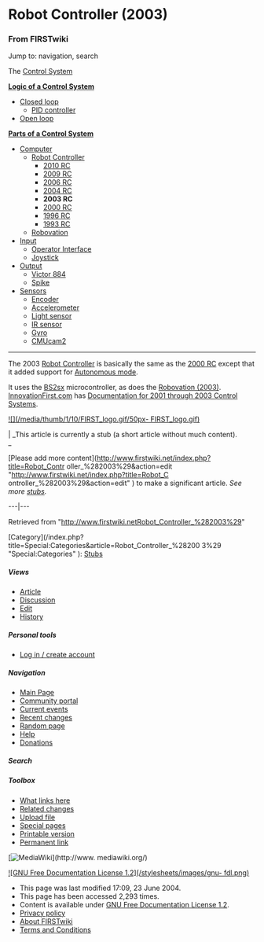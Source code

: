 # Robot Controller (2003)

### From FIRSTwiki

Jump to: navigation, search

The [Control System](Control_system "Control system" )

**[Logic of a Control System](Logic_of_a_control_system "Logic of a control system" )**

  * [Closed loop](Closed_loop "Closed loop" )
    * [PID controller](PID_controller "PID controller" )
  * [Open loop](Open_loop "Open loop" )

**[Parts of a Control System](Parts_of_a_control_system "Parts of a control system" )**

  * [Computer](Computer "Computer" )
    * [Robot Controller](robot-controller)
      * [2010 RC](Robot_Controller_%282010%29 "Robot Controller \(2010\)" )
      * [2009 RC](Robot_Controller_%282009%29 "Robot Controller \(2009\)" )
      * [2006 RC](Robot_Controller_%282006%29 "Robot Controller \(2006\)" )
      * [2004 RC](Robot_Controller_%282004%29 "Robot Controller \(2004\)" )
      * **2003 RC**
      * [2000 RC](Robot_Controller_%282000%29 "Robot Controller \(2000\)" )
      * [1996 RC](/index.php?title=Robot_Controller_%281996%29&action=edit "Robot Controller \(1996\)" )
      * [1993 RC](/index.php?title=Robot_Controller_%281993%29&action=edit "Robot Controller \(1993\)" )
    * [Robovation](robovation)
  * [Input](Input "Input" )
    * [Operator Interface](operator-interface)
    * [Joystick](joystick)
  * [Output](Output "Output" )
    * [Victor 884](victor-884)
    * [Spike](spike-relay)
  * [Sensors](sensor)
    * [Encoder](Encoder "Encoder" )
    * [Accelerometer](Accelerometer "Accelerometer" )
    * [Light sensor](/index.php?title=Light_sensor&action=edit "Light sensor" )
    * [IR sensor](IR_sensor "IR sensor" )
    * [Gyro](gyro)
    * [CMUcam2](CMUcam2 "CMUcam2" )  
---  
  
The 2003 [Robot Controller](robot-controller)
is basically the same as the [2000 RC](Robot_Controller_%282000%29
"Robot Controller \(2000\)" ) except that it added support for [Autonomous
mode](Autonomous_mode "Autonomous mode" ).

It uses the [BS2sx](BS2sx "BS2sx" ) microcontroller, as does the
[Robovation (2003)](Robovation_%282003%29 "Robovation \(2003\)" ).
[InnovationFirst.com](http://innovationfirst.com "http://innovationfirst.com"
) has [Documentation for 2001 through 2003 Control
Systems](http://innovationfirst.com/FIRSTRobotics/documentation-legacy.htm
"http://innovationfirst.com/FIRSTRobotics/documentation-legacy.htm" ).

[![](/media/thumb/1/10/FIRST_logo.gif/50px-
FIRST_logo.gif)](Image:FIRST_logo.gif "" )

|  _This article is currently a stub (a short article without much content).  
_

[Please add more content](http://www.firstwiki.net/index.php?title=Robot_Contr
oller_%282003%29&action=edit "http://www.firstwiki.net/index.php?title=Robot_C
ontroller_%282003%29&action=edit" ) to make a significant article. _See more
[stubs](Special:Shortpages "Special:Shortpages" )._  
  
---|---  
  
Retrieved from
"<http://www.firstwiki.netRobot_Controller_%282003%29>"

[Category](/index.php?title=Special:Categories&article=Robot_Controller_%28200
3%29 "Special:Categories" ): [Stubs](Category:Stubs
"Category:Stubs" )

##### Views

  * [Article](Robot_Controller_%282003%29)
  * [Discussion](Talk:Robot_Controller_%282003%29)
  * [Edit](/index.php?title=Robot_Controller_%282003%29&action=edit)
  * [History](/index.php?title=Robot_Controller_%282003%29&action=history)

##### Personal tools

  * [Log in / create account](/index.php?title=Special:Userlogin&returnto=Robot_Controller_\(2003\))

[](Main_Page "Main Page" )

##### Navigation

  * [Main Page](Main_Page)
  * [Community portal](FIRSTwiki:Community_portal)
  * [Current events](Current_events)
  * [Recent changes](Special:Recentchanges)
  * [Random page](Special:Random)
  * [Help](FIRSTwiki:Help)
  * [Donations](FIRSTwiki:Site_support)

##### Search



##### Toolbox

  * [What links here](Special:Whatlinkshere/Robot_Controller_%282003%29)
  * [Related changes](Special:Recentchangeslinked/Robot_Controller_%282003%29)
  * [Upload file](Special:Upload)
  * [Special pages](Special:Specialpages)
  * [Printable version](/index.php?title=Robot_Controller_%282003%29&printable=yes)
  * [Permanent link](/index.php?title=Robot_Controller_%282003%29&oldid=37755)

[![MediaWiki](/skins/common/images/poweredby_mediawiki_88x31.png)](http://www.
mediawiki.org/)

[![GNU Free Documentation License 1.2](/stylesheets/images/gnu-
fdl.png)](http://www.gnu.org/copyleft/fdl.html)

  * This page was last modified 17:09, 23 June 2004.
  * This page has been accessed 2,293 times.
  * Content is available under [GNU Free Documentation License 1.2](http://www.gnu.org/copyleft/fdl.html "http://www.gnu.org/copyleft/fdl.html" ).
  * [Privacy policy](FIRSTwiki:Privacy_policy "FIRSTwiki:Privacy policy" )
  * [About FIRSTwiki](FIRSTwiki:About "FIRSTwiki:About" )
  * [Terms and Conditions](FIRSTwiki:Terms_and_conditions "FIRSTwiki:Terms and conditions" )

